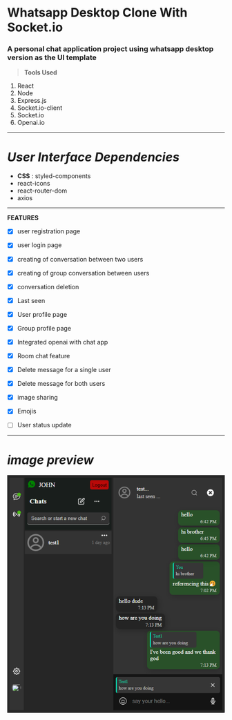 # Whatsapp Desktop Clone With Socket.io
### A personal chat application project using whatsapp desktop version as the UI template 

> **Tools Used**

1. React
1. Node
1. Express.js
1. Socket.io-client
1. Socket.io
1.  Openai.io
***
*User Interface Dependencies*
===
* **CSS** : styled-components
* react-icons
* react-router-dom
* axios
---
**FEATURES**

* [x] user registration page

* [x] user login page

* [x] creating of conversation between two users

* [x] creating of group conversation between users

* [x] conversation deletion

* [x] Last seen

* [x] User profile page

* [x] Group profile page

* [x] Integrated openai with chat app

* [x] Room chat feature

* [x] Delete message for a single user

* [x] Delete message for both users

* [x] image sharing

* [x] Emojis

* [ ] User status update

***
*image preview*
===
![project preview](./src/assest/preview.png 'chat-application')